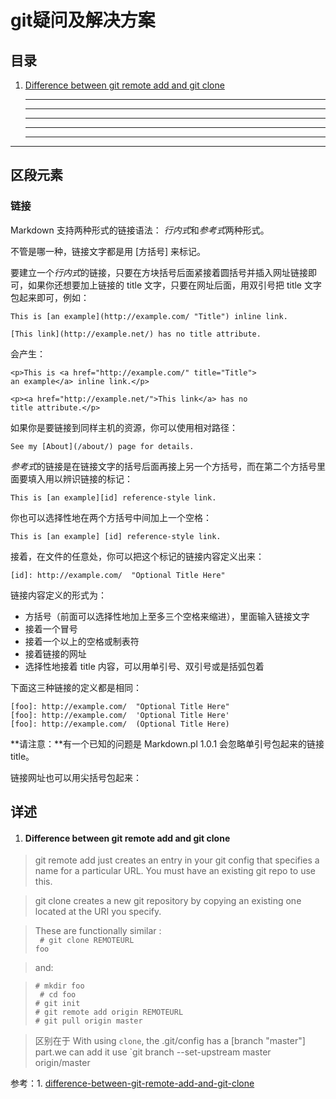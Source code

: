 git疑问及解决方案
================
目录
----------------
1. [Difference between git remote add and git clone](#question1)


    * * *

    ***

    *****

    - - -

    ---------------------------------------


* * *

<h2 id="span">区段元素</h2>

<h3 id="link">链接</h3>

Markdown 支持两种形式的链接语法： *行内式*和*参考式*两种形式。

不管是哪一种，链接文字都是用 [方括号] 来标记。

要建立一个*行内式*的链接，只要在方块括号后面紧接着圆括号并插入网址链接即可，如果你还想要加上链接的 title 文字，只要在网址后面，用双引号把 title 文字包起来即可，例如：

    This is [an example](http://example.com/ "Title") inline link.

    [This link](http://example.net/) has no title attribute.

会产生：

    <p>This is <a href="http://example.com/" title="Title">
    an example</a> inline link.</p>

    <p><a href="http://example.net/">This link</a> has no
    title attribute.</p>

如果你是要链接到同样主机的资源，你可以使用相对路径：

    See my [About](/about/) page for details.   

*参考式*的链接是在链接文字的括号后面再接上另一个方括号，而在第二个方括号里面要填入用以辨识链接的标记：

    This is [an example][id] reference-style link.

你也可以选择性地在两个方括号中间加上一个空格：

    This is [an example] [id] reference-style link.

接着，在文件的任意处，你可以把这个标记的链接内容定义出来：

    [id]: http://example.com/  "Optional Title Here"

链接内容定义的形式为：

*   方括号（前面可以选择性地加上至多三个空格来缩进），里面输入链接文字
*   接着一个冒号
*   接着一个以上的空格或制表符
*   接着链接的网址
*   选择性地接着 title 内容，可以用单引号、双引号或是括弧包着

下面这三种链接的定义都是相同：

	[foo]: http://example.com/  "Optional Title Here"
	[foo]: http://example.com/  'Optional Title Here'
	[foo]: http://example.com/  (Optional Title Here)

**请注意：**有一个已知的问题是 Markdown.pl 1.0.1 会忽略单引号包起来的链接 title。

链接网址也可以用尖括号包起来：


详述
----------------
<!-- #### Difference between git remote add and git clone #### -->
1. <h4 id="question1">Difference between git remote add and git clone</h4>

> git remote add just creates an entry in your git config that specifies a name for a particular URL. You must have an existing git repo to use this.

> git clone creates a new git repository by copying an existing one located at the URI you specify.

> These are functionally similar :<br />
<code> # git clone REMOTEURL foo</code><br />

>and:

 >`# mkdir foo` <br>
` # cd foo` <br>
 `# git init `<br>
 `# git remote add origin REMOTEURL `<br>
 `# git pull origin master `<br>

 > 区别在于  With using `clone`, the .git/config has a [branch "master"] part.we can add it use `git branch --set-upstream master origin/master

 参考：1. [difference-between-git-remote-add-and-git-clone](http://stackoverflow.com/questions/4855561/difference-between-git-remote-add-and-git-clone)
